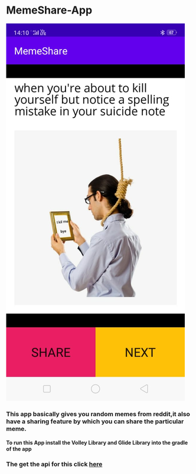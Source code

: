 # MemeShare-App

![alt text](https://github.com/priyansh-design/MemeShare-App/blob/main/pics/meme.jfif)

### This app basically gives you random memes from reddit,it also have a sharing feature by which you can share the particular meme.


#### To run this App install the **Volley** Library and **Glide** Library into the gradle of the app

### The get the api for this click [here](https://meme-api.herokuapp.com/gimme")